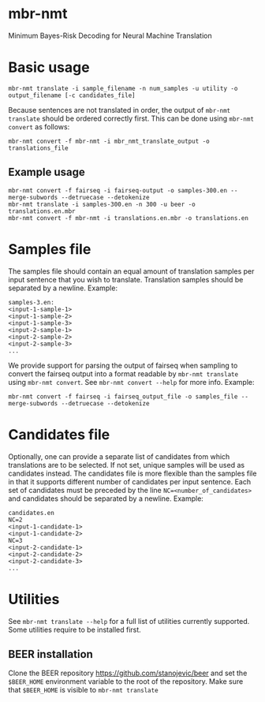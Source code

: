 # mbr-nmt
Minimum Bayes-Risk Decoding for Neural Machine Translation

# Basic usage
```
mbr-nmt translate -i sample_filename -n num_samples -u utility -o output_filename [-c candidates_file]
```

Because sentences are not translated in order, the output of `mbr-nmt translate` should be ordered correctly first. This can be done using `mbr-nmt convert` as follows:

```
mbr-nmt convert -f mbr-nmt -i mbr_nmt_translate_output -o translations_file
```

## Example usage
```
mbr-nmt convert -f fairseq -i fairseq-output -o samples-300.en --merge-subwords --detruecase --detokenize
mbr-nmt translate -i samples-300.en -n 300 -u beer -o translations.en.mbr
mbr-nmt convert -f mbr-nmt -i translations.en.mbr -o translations.en 
```

# Samples file
The samples file should contain an equal amount of translation samples per input sentence that you wish to translate. Translation samples should be separated by a newline. Example:
```
samples-3.en:
<input-1-sample-1>
<input-1-sample-2>
<input-1-sample-3>
<input-2-sample-1>
<input-2-sample-2>
<input-2-sample-3>
...
```

We provide support for parsing the output of fairseq when sampling to convert the fairseq output into a format readable by `mbr-nmt translate` using `mbr-nmt convert`. See `mbr-nmt convert --help` for more info. Example:

```
mbr-nmt convert -f fairseq -i fairseq_output_file -o samples_file --merge-subwords --detruecase --detokenize
```

# Candidates file
Optionally, one can provide a separate list of candidates from which translations are to be selected. If not set, unique samples will be used as candidates instead. The candidates file is more flexible than the samples file in that it supports different number of candidates per input sentence. Each set of candidates must be preceded by the line `NC=<number_of_candidates>` and candidates should be separated by a newline. Example:
```
candidates.en
NC=2
<input-1-candidate-1>
<input-1-candidate-2>
NC=3
<input-2-candidate-1>
<input-2-candidate-2>
<input-2-candidate-3>
...
```

# Utilities
See `mbr-nmt translate --help` for a full list of utilities currently supported. Some utilities require to be installed first.

## BEER installation
Clone the BEER repository https://github.com/stanojevic/beer and set the `$BEER_HOME` environment variable to the root of the repository. Make sure that `$BEER_HOME` is visible to `mbr-nmt translate`

